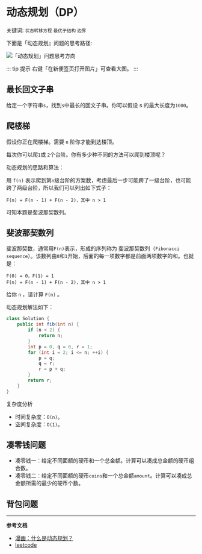 # 动态规划（DP）

关键词: `状态转移方程` `最优子结构` `边界`

下面是「动态规划』问题的思考路径:

![「动态规划」问题思考方向](/img/algorithms/dynamic-programming.png)

::: tip 提示
右键「在新便签页打开图片」可查看大图。
:::

## 最长回文子串

给定一个字符串`s`，找到`s`中最长的回文子串。你可以假设 s 的最大长度为`1000`。

## 爬楼梯

假设你正在爬楼梯。需要 `n` 阶你才能到达楼顶。

每次你可以爬`1`或 `2`个台阶。你有多少种不同的方法可以爬到楼顶呢？

动态规划的思路和算法：

用 `f(n)` 表示爬到第`n`级台阶的方案数，考虑最后一步可能跨了一级台阶，也可能跨了两级台阶，所以我们可以列出如下式子：
```text
F(n) = F(n - 1) + F(n - 2)，其中 n > 1
```
可知本题是斐波那契数列。

## 斐波那契数列

斐波那契数，通常用`F(n)`表示，形成的序列称为 斐波那契数列（`Fibonacci sequence`）。该数列由`0`和`1`开始，后面的每一项数字都是前面两项数字的和。也就是：
```text
F(0) = 0，F(1) = 1
F(n) = F(n - 1) + F(n - 2)，其中 n > 1
```
给你 `n` ，请计算 `F(n)` 。

动态规划解法如下：
```java
class Solution {
    public int fib(int n) {
        if (n < 2) {
            return n;
        }
        int p = 0, q = 0, r = 1;
        for (int i = 2; i <= n; ++i) {
            p = q; 
            q = r; 
            r = p + q;
        }
        return r;
    }
}
```

复杂度分析
- 时间复杂度：`O(n)`。
- 空间复杂度：`O(1)`。

## 凑零钱问题

- 凑零钱一：给定不同面额的硬币和一个总金额。计算可以凑成总金额的硬币组合数。
- 凑零钱二：给定不同面额的硬币`coins`和一个总金额`amount`。计算可以凑成总金额所需的最少的硬币个数。

## 背包问题



---

**参考文档**
- [漫画：什么是动态规划？](https://juejin.im/post/6844903520039075847)
- [leetcode](https://leetcode-cn.com/problems/longest-palindromic-substring/solution/zhong-xin-kuo-san-dong-tai-gui-hua-by-liweiwei1419/)